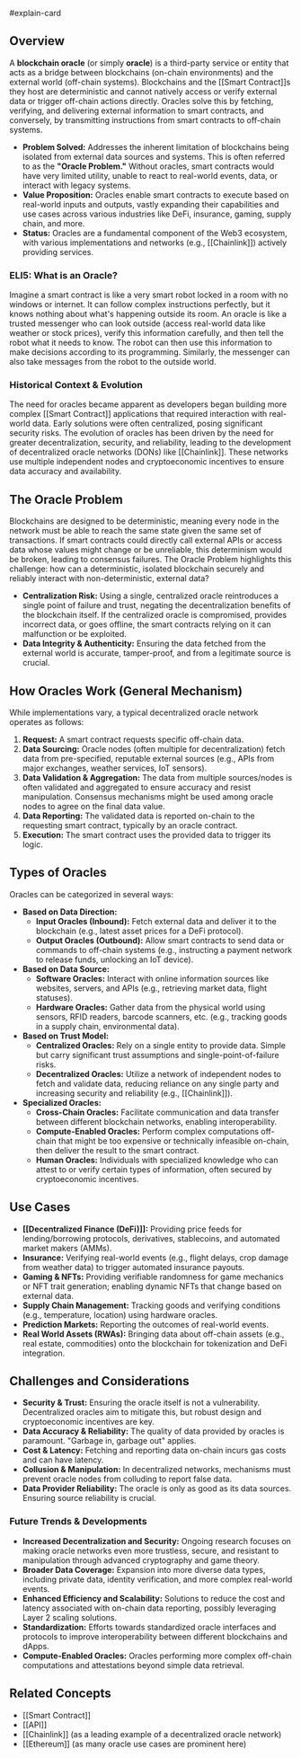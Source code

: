 #explain-card

## Overview

A **blockchain oracle** (or simply **oracle**) is a third-party service or entity that acts as a bridge between blockchains (on-chain environments) and the external world (off-chain systems). Blockchains and the [[Smart Contract]]s they host are deterministic and cannot natively access or verify external data or trigger off-chain actions directly. Oracles solve this by fetching, verifying, and delivering external information to smart contracts, and conversely, by transmitting instructions from smart contracts to off-chain systems.

- **Problem Solved:** Addresses the inherent limitation of blockchains being isolated from external data sources and systems. This is often referred to as the **"Oracle Problem."** Without oracles, smart contracts would have very limited utility, unable to react to real-world events, data, or interact with legacy systems.
- **Value Proposition:** Oracles enable smart contracts to execute based on real-world inputs and outputs, vastly expanding their capabilities and use cases across various industries like DeFi, insurance, gaming, supply chain, and more.
- **Status:** Oracles are a fundamental component of the Web3 ecosystem, with various implementations and networks (e.g., [[Chainlink]]) actively providing services.

### ELI5: What is an Oracle?

Imagine a smart contract is like a very smart robot locked in a room with no windows or internet. It can follow complex instructions perfectly, but it knows nothing about what's happening outside its room. An oracle is like a trusted messenger who can look outside (access real-world data like weather or stock prices), verify this information carefully, and then tell the robot what it needs to know. The robot can then use this information to make decisions according to its programming. Similarly, the messenger can also take messages from the robot to the outside world.

### Historical Context & Evolution

The need for oracles became apparent as developers began building more complex [[Smart Contract]] applications that required interaction with real-world data. Early solutions were often centralized, posing significant security risks. The evolution of oracles has been driven by the need for greater decentralization, security, and reliability, leading to the development of decentralized oracle networks (DONs) like [[Chainlink]]. These networks use multiple independent nodes and cryptoeconomic incentives to ensure data accuracy and availability.

## The Oracle Problem

Blockchains are designed to be deterministic, meaning every node in the network must be able to reach the same state given the same set of transactions. If smart contracts could directly call external APIs or access data whose values might change or be unreliable, this determinism would be broken, leading to consensus failures. The Oracle Problem highlights this challenge: how can a deterministic, isolated blockchain securely and reliably interact with non-deterministic, external data?

- **Centralization Risk:** Using a single, centralized oracle reintroduces a single point of failure and trust, negating the decentralization benefits of the blockchain itself. If the centralized oracle is compromised, provides incorrect data, or goes offline, the smart contracts relying on it can malfunction or be exploited.
- **Data Integrity & Authenticity:** Ensuring the data fetched from the external world is accurate, tamper-proof, and from a legitimate source is crucial.

## How Oracles Work (General Mechanism)

While implementations vary, a typical decentralized oracle network operates as follows:

1.  **Request:** A smart contract requests specific off-chain data.
2.  **Data Sourcing:** Oracle nodes (often multiple for decentralization) fetch data from pre-specified, reputable external sources (e.g., APIs from major exchanges, weather services, IoT sensors).
3.  **Data Validation & Aggregation:** The data from multiple sources/nodes is often validated and aggregated to ensure accuracy and resist manipulation. Consensus mechanisms might be used among oracle nodes to agree on the final data value.
4.  **Data Reporting:** The validated data is reported on-chain to the requesting smart contract, typically by an oracle contract.
5.  **Execution:** The smart contract uses the provided data to trigger its logic.

## Types of Oracles

Oracles can be categorized in several ways:

- **Based on Data Direction:**
  - **Input Oracles (Inbound):** Fetch external data and deliver it to the blockchain (e.g., latest asset prices for a DeFi protocol).
  - **Output Oracles (Outbound):** Allow smart contracts to send data or commands to off-chain systems (e.g., instructing a payment network to release funds, unlocking an IoT device).
- **Based on Data Source:**
  - **Software Oracles:** Interact with online information sources like websites, servers, and APIs (e.g., retrieving market data, flight statuses).
  - **Hardware Oracles:** Gather data from the physical world using sensors, RFID readers, barcode scanners, etc. (e.g., tracking goods in a supply chain, environmental data).
- **Based on Trust Model:**
  - **Centralized Oracles:** Rely on a single entity to provide data. Simple but carry significant trust assumptions and single-point-of-failure risks.
  - **Decentralized Oracles:** Utilize a network of independent nodes to fetch and validate data, reducing reliance on any single party and increasing security and reliability (e.g., [[Chainlink]]).
- **Specialized Oracles:**
  - **Cross-Chain Oracles:** Facilitate communication and data transfer between different blockchain networks, enabling interoperability.
  - **Compute-Enabled Oracles:** Perform complex computations off-chain that might be too expensive or technically infeasible on-chain, then deliver the result to the smart contract.
  - **Human Oracles:** Individuals with specialized knowledge who can attest to or verify certain types of information, often secured by cryptoeconomic incentives.

## Use Cases

- **[[Decentralized Finance (DeFi)]]:** Providing price feeds for lending/borrowing protocols, derivatives, stablecoins, and automated market makers (AMMs).
- **Insurance:** Verifying real-world events (e.g., flight delays, crop damage from weather data) to trigger automated insurance payouts.
- **Gaming & NFTs:** Providing verifiable randomness for game mechanics or NFT trait generation; enabling dynamic NFTs that change based on external data.
- **Supply Chain Management:** Tracking goods and verifying conditions (e.g., temperature, location) using hardware oracles.
- **Prediction Markets:** Reporting the outcomes of real-world events.
- **Real World Assets (RWAs):** Bringing data about off-chain assets (e.g., real estate, commodities) onto the blockchain for tokenization and DeFi integration.

## Challenges and Considerations

- **Security & Trust:** Ensuring the oracle itself is not a vulnerability. Decentralized oracles aim to mitigate this, but robust design and cryptoeconomic incentives are key.
- **Data Accuracy & Reliability:** The quality of data provided by oracles is paramount. "Garbage in, garbage out" applies.
- **Cost & Latency:** Fetching and reporting data on-chain incurs gas costs and can have latency.
- **Collusion & Manipulation:** In decentralized networks, mechanisms must prevent oracle nodes from colluding to report false data.
- **Data Provider Reliability:** The oracle is only as good as its data sources. Ensuring source reliability is crucial.

### Future Trends & Developments

- **Increased Decentralization and Security:** Ongoing research focuses on making oracle networks even more trustless, secure, and resistant to manipulation through advanced cryptography and game theory.
- **Broader Data Coverage:** Expansion into more diverse data types, including private data, identity verification, and more complex real-world events.
- **Enhanced Efficiency and Scalability:** Solutions to reduce the cost and latency associated with on-chain data reporting, possibly leveraging Layer 2 scaling solutions.
- **Standardization:** Efforts towards standardized oracle interfaces and protocols to improve interoperability between different blockchains and dApps.
- **Compute-Enabled Oracles:** Oracles performing more complex off-chain computations and attestations beyond simple data retrieval.

## Related Concepts

- [[Smart Contract]]
- [[API]]
- [[Chainlink]] (as a leading example of a decentralized oracle network)
- [[Ethereum]] (as many oracle use cases are prominent here)
